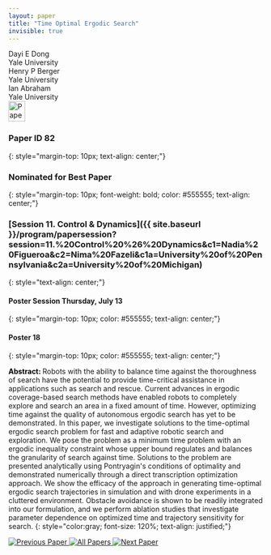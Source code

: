 ```yaml
---
layout: paper
title: "Time Optimal Ergodic Search"
invisible: true
---
```

<div class="paper-authors">
<div class="paper-author-box">
    <div class="paper-author-name">Dayi E Dong</div>
    <div class="paper-author-uni">Yale University</div>
</div>
<div class="paper-author-box">
    <div class="paper-author-name">Henry P Berger</div>
    <div class="paper-author-uni">Yale University</div>
</div>
<div class="paper-author-box">
    <div class="paper-author-name">Ian Abraham</div>
    <div class="paper-author-uni">Yale University</div>
</div>

</div><div class="paper-pdf">
<div> <a href="http://www.roboticsproceedings.org/rss19/p082.pdf"><img src="{{ site.baseurl }}/images/paper_link.png" alt="Paper Website" width = "33"  height = "40"/></a> </div>
</div>

### Paper ID 82
{: style="margin-top: 10px; text-align: center;"}

### Nominated for Best Paper
{: style="margin-top: 10px; font-weight: bold; color: #555555; text-align: center;"}

### [Session 11. Control & Dynamics]({{ site.baseurl }}/program/papersession?session=11.%20Control%20%26%20Dynamics&c1=Nadia%20Figueroa&c2=Nima%20Fazeli&c1a=University%20of%20Pennsylvania&c2a=University%20of%20Michigan)
{: style="text-align: center;"}

#### Poster Session Thursday, July 13
{: style="margin-top: 10px; color: #555555; text-align: center;"}

#### Poster 18
{: style="margin-top: 10px; color: #555555; text-align: center;"}

<b style="color: black;">Abstract: </b>Robots with the ability to balance time against the thoroughness of search have the potential to provide time-critical assistance in applications such as search and rescue. Current advances in ergodic coverage-based search methods have enabled robots to completely explore and search an area in a fixed amount of time. However, optimizing time against the quality of autonomous ergodic search has yet to be demonstrated. In this paper, we investigate solutions to the time-optimal ergodic search problem for fast and adaptive robotic search and exploration. We pose the problem as a minimum time problem with an ergodic inequality constraint whose upper bound regulates and balances the granularity of search against time. Solutions to the problem are presented analytically using Pontryagin's conditions of optimality and demonstrated numerically through a direct transcription optimization approach. We show the efficacy of the approach in generating time-optimal ergodic search trajectories in simulation and with drone experiments in a cluttered environment. Obstacle avoidance is shown to be readily integrated into our formulation, and we perform ablation studies that investigate parameter dependence on optimized time and trajectory sensitivity for search. 
{: style="color:gray; font-size: 120%; text-align: justified;"}


<div class="paper-menu">
<a href="{{ site.baseurl }}/program/papers/081/"> <img src="{{ site.baseurl }}/images/previous_paper_icon.png" alt="Previous Paper" title="Previous Paper"/> </a>
<a href="{{ site.baseurl }}/program/papers"><img src="{{ site.baseurl }}/images/overview_icon.png" alt="All Papers" title="All Papers"/> </a>
<a href="{{ site.baseurl }}/program/papers/083/"> <img src="{{ site.baseurl }}/images/next_paper_icon.png" alt="Next Paper" title="Next Paper"/> </a>

</div>
